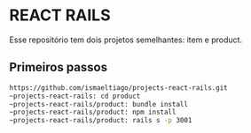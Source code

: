 REACT RAILS
===========

Esse repositório tem dois projetos semelhantes: item e product.

## Primeiros passos
```bash
https://github.com/ismaeltiago/projects-react-rails.git
~projects-react-rails: cd product
~projects-react-rails/product: bundle install
~projects-react-rails/product: npm install
~projects-react-rails/product: rails s -p 3001
```
